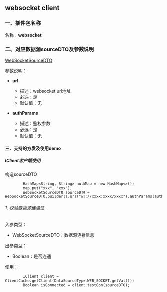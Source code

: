 ## websocket client

### 一、插件包名称
名称：**websocket**

### 二、对应数据源sourceDTO及参数说明

[WebSocketSourceDTO](/core/src/main/java/com/dtstack/dtcenter/loader/dto/source/WebSocketSourceDTO.java)

参数说明：

- **url**
  - 描述：websocket url地址
  - 必选：是
  - 默认值：无  



- **authParams**
  - 描述：鉴权参数
  - 必选：是
  - 默认值：无  
  
#### 三、支持的方发及使用demo

##### IClient客户端使用

构造sourceDTO

```$java
        HashMap<String, String> authMap = new HashMap<>();
        map.put("xxx", "xxx");
        WebSocketSourceDTO sourceDTO = WebSocketSourceDTO.builder().url("ws://xxxx:xxxx/xxxx").authParams(authMap).build();
```

###### 1. 校验数据源连通性
入参类型：
- WebSocketSourceDTO：数据源连接信息

出参类型：
- Boolean：是否连通

使用：
```$java
        IClient client = ClientCache.getClient(DataSourceType.WEB_SOCKET.getVal());
        Boolean isConnected = client.testCon(sourceDTO);
```
